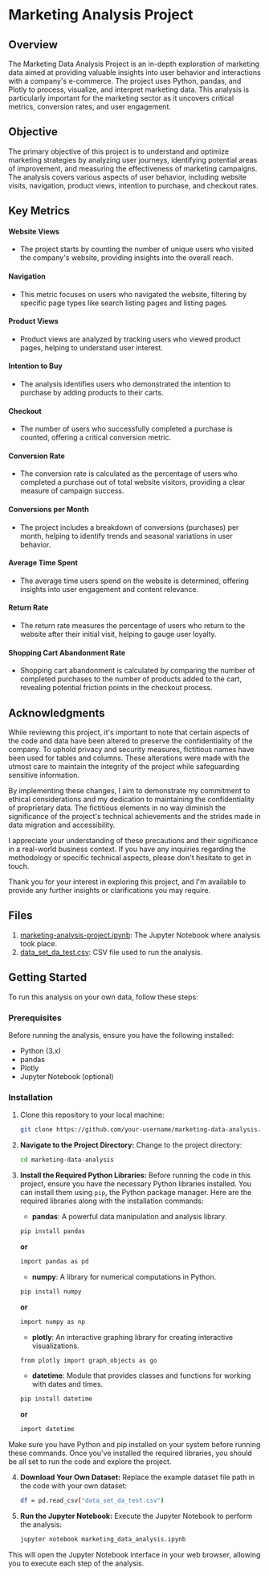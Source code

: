 # Marketing Analysis Project


## Overview

The Marketing Data Analysis Project is an in-depth exploration of marketing data aimed at providing valuable insights into user behavior and interactions with a company's e-commerce. The project uses Python, pandas, and Plotly to process, visualize, and interpret marketing data. This analysis is particularly important for the marketing sector as it uncovers critical metrics, conversion rates, and user engagement.

## Objective

The primary objective of this project is to understand and optimize marketing strategies by analyzing user journeys, identifying potential areas of improvement, and measuring the effectiveness of marketing campaigns. The analysis covers various aspects of user behavior, including website visits, navigation, product views, intention to purchase, and checkout rates.

## Key Metrics

#### Website Views

- The project starts by counting the number of unique users who visited the company's website, providing insights into the overall reach.

#### Navigation

- This metric focuses on users who navigated the website, filtering by specific page types like search listing pages and listing pages.

#### Product Views

- Product views are analyzed by tracking users who viewed product pages, helping to understand user interest.

#### Intention to Buy

- The analysis identifies users who demonstrated the intention to purchase by adding products to their carts.

#### Checkout

- The number of users who successfully completed a purchase is counted, offering a critical conversion metric.

#### Conversion Rate

- The conversion rate is calculated as the percentage of users who completed a purchase out of total website visitors, providing a clear measure of campaign success.

#### Conversions per Month

- The project includes a breakdown of conversions (purchases) per month, helping to identify trends and seasonal variations in user behavior.

#### Average Time Spent

- The average time users spend on the website is determined, offering insights into user engagement and content relevance.

#### Return Rate

- The return rate measures the percentage of users who return to the website after their initial visit, helping to gauge user loyalty.

#### Shopping Cart Abandonment Rate

- Shopping cart abandonment is calculated by comparing the number of completed purchases to the number of products added to the cart, revealing potential friction points in the checkout process.

## Acknowledgments

While reviewing this project, it's important to note that certain aspects of the code and data have been altered to preserve the confidentiality of the company. To uphold privacy and security measures, fictitious names have been used for tables and columns. These alterations were made with the utmost care to maintain the integrity of the project while safeguarding sensitive information.

By implementing these changes, I aim to demonstrate my commitment to ethical considerations and my dedication to maintaining the confidentiality of proprietary data. The fictitious elements in no way diminish the significance of the project's technical achievements and the strides made in data migration and accessibility.

I appreciate your understanding of these precautions and their significance in a real-world business context. If you have any inquiries regarding the methodology or specific technical aspects, please don't hesitate to get in touch.

Thank you for your interest in exploring this project, and I'm available to provide any further insights or clarifications you may require.

## Files

1. [marketing-analysis-project.ipynb](https://github.com/erreduarte/marketing-analysis-project/blob/ddc6b355934dfcc592d6393deca6189c10120ec5/marketing_analysis.ipynb): The Jupyter Notebook where analysis took place.
2. [data_set_da_test.csv](https://github.com/erreduarte/marketing-analysis-project/blob/29528d04de795a736293a49b905dc3ad2fbca42a/data_set_da_test.zip): CSV file used to run the analysis.
   

## Getting Started

To run this analysis on your own data, follow these steps:

### Prerequisites

Before running the analysis, ensure you have the following installed:

- Python (3.x)
- pandas
- Plotly
- Jupyter Notebook (optional)

### Installation

1. Clone this repository to your local machine:

   ```bash
   git clone https://github.com/your-username/marketing-data-analysis.git

2. **Navigate to the Project Directory:** Change to the project directory:

   ```bash
   cd marketing-data-analysis

3. **Install the Required Python Libraries:** Before running the code in this project, ensure you have the necessary Python libraries installed. You can install them using `pip`, the Python package manager. Here are the required libraries along with the installation commands:

   - **pandas**: A powerful data manipulation and analysis library.
   ```bash
   pip install pandas
   ```

   **or**

      ```bash
   import pandas as pd
   ```
      


   - **numpy**: A library for numerical computations in Python.
   ```bash
   pip install numpy
   ```
   
   **or**

      ```bash
   import numpy as np
   ```
      


   - **plotly**: An interactive graphing library for creating interactive visualizations.
   ```bash
   from plotly import graph_objects as go
   ```
   

   - **datetime**:  Module that provides classes and functions for working with dates and times.
   ```bash
   pip install datetime
   ```
      **or**

      ```bash
   import datetime
   ```


Make sure you have Python and pip installed on your system before running these commands. Once you've installed the required libraries, you should be all set to run the code and explore the project.


4. **Download Your Own Dataset:** Replace the example dataset file path in the code with your own dataset:

   ```bash
   df = pd.read_csv("data_set_da_test.csv")

5. **Run the Jupyter Notebook:** Execute the Jupyter Notebook to perform the analysis:

   ```bash
   jupyter notebook marketing_data_analysis.ipynb

This will open the Jupyter Notebook interface in your web browser, allowing you to execute each step of the analysis.
